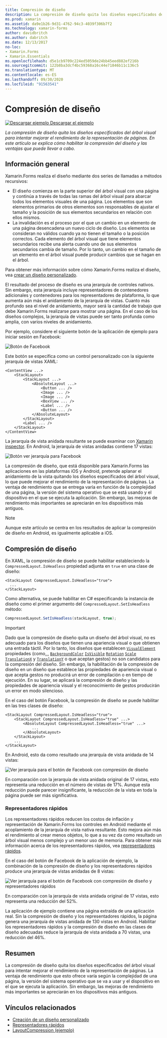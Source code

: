 ```yaml
---
title: Compresión de diseño
description: La compresión de diseño quita los diseños especificados del árbol visual para intentar mejorar el rendimiento de la representación de páginas. En este artículo se explica cómo habilitar la compresión del diseño y las ventajas que puede llevar a cabo.
ms.prod: xamarin
ms.assetid: da9e1b26-9d31-4762-94c3-4039f306b7f2
ms.technology: xamarin-forms
author: davidbritch
ms.author: dabritch
ms.date: 12/13/2017
no-loc:
- Xamarin.Forms
- Xamarin.Essentials
ms.openlocfilehash: d5e1cb9709c224ed5059de24bb45eed882ef216b
ms.sourcegitcommit: 122b8ba3dcf4bc59368a16c44e71846b11c136c5
ms.translationtype: MT
ms.contentlocale: es-ES
ms.lasthandoff: 09/30/2020
ms.locfileid: "91563541"
---
```

# <a name="layout-compression"></a>Compresión de diseño

[![Descargar ejemplo](~/media/shared/download.png) Descargar el ejemplo](https://docs.microsoft.com/samples/xamarin/xamarin-forms-samples/userinterface-layoutcompression)

_La compresión de diseño quita los diseños especificados del árbol visual para intentar mejorar el rendimiento de la representación de páginas. En este artículo se explica cómo habilitar la compresión del diseño y las ventajas que puede llevar a cabo._

## <a name="overview"></a>Información general

Xamarin.Forms realiza el diseño mediante dos series de llamadas a métodos recursivos:

- El diseño comienza en la parte superior del árbol visual con una página y continúa a través de todas las ramas del árbol visual para abarcar todos los elementos visuales de una página. Los elementos que son elementos primarios de otros elementos son responsables de ajustar el tamaño y la posición de sus elementos secundarios en relación con ellos mismos.
- La invalidación es el proceso por el que un cambio en un elemento de una página desencadena un nuevo ciclo de diseño. Los elementos se consideran no válidos cuando ya no tienen el tamaño o la posición correctos. Cada elemento del árbol visual que tiene elementos secundarios recibe una alerta cuando uno de sus elementos secundarios cambia de tamaño. Por lo tanto, un cambio en el tamaño de un elemento en el árbol visual puede producir cambios que se hagan en el árbol.

Para obtener más información sobre cómo Xamarin.Forms realiza el diseño, vea [crear un diseño personalizado](~/xamarin-forms/user-interface/layouts/custom.md).

El resultado del proceso de diseño es una jerarquía de controles nativos. Sin embargo, esta jerarquía incluye representadores de contenedores adicionales y contenedores para los representadores de plataforma, lo que aumenta aún más el anidamiento de la jerarquía de vistas. Cuanto más profundo sea el nivel de anidamiento, mayor será la cantidad de trabajo que debe Xamarin.Forms realizarse para mostrar una página. En el caso de los diseños complejos, la jerarquía de vistas puede ser tanto profunda como amplia, con varios niveles de anidamiento.

Por ejemplo, considere el siguiente botón de la aplicación de ejemplo para iniciar sesión en Facebook:

![Botón de Facebook](layout-compression-images/facebook-button.png)

Este botón se especifica como un control personalizado con la siguiente jerarquía de vistas XAML:

```xaml
<ContentView ...>
    <StackLayout>
        <StackLayout ...>
            <AbsoluteLayout ...>
                <Button ... />    
                <Image ... />
                <Image ... />
                <BoxView ... />
                <Label ... />
                <Button ... />
            </AbsoluteLayout>
        </StackLayout>
        <Label ... />
    </StackLayout>    
</ContentView>
```

La jerarquía de vista anidada resultante se puede examinar con [Xamarin inspector](~/tools/inspector/index.md). En Android, la jerarquía de vistas anidadas contiene 17 vistas:

![Botón ver jerarquía para Facebook](layout-compression-images/no-compression.png)

La compresión de diseño, que está disponible para Xamarin.Forms las aplicaciones en las plataformas iOS y Android, pretende aplanar el anidamiento de la vista quitando los diseños especificados del árbol visual, lo que puede mejorar el rendimiento de la representación de páginas. La ventaja de rendimiento que se entrega varía en función de la complejidad de una página, la versión del sistema operativo que se está usando y el dispositivo en el que se ejecuta la aplicación. Sin embargo, las mejoras de rendimiento más importantes se apreciarán en los dispositivos más antiguos.

> [!NOTE]
> Aunque este artículo se centra en los resultados de aplicar la compresión de diseño en Android, es igualmente aplicable a iOS.

## <a name="layout-compression"></a>Compresión de diseño

En XAML, la compresión de diseño se puede habilitar estableciendo la `CompressedLayout.IsHeadless` propiedad adjunta en `true` en una clase de diseño:

```xaml
<StackLayout CompressedLayout.IsHeadless="true">
  ...
</StackLayout>   
```

Como alternativa, se puede habilitar en C# especificando la instancia de diseño como el primer argumento del `CompressedLayout.SetIsHeadless` método:

```csharp
CompressedLayout.SetIsHeadless(stackLayout, true);
```

> [!IMPORTANT]
> Dado que la compresión de diseño quita un diseño del árbol visual, no es adecuado para los diseños que tienen una apariencia visual o que obtienen una entrada táctil. Por lo tanto, los diseños que establecen [`VisualElement`](xref:Xamarin.Forms.VisualElement) propiedades (como,,, [`BackgroundColor`](xref:Xamarin.Forms.VisualElement.BackgroundColor) [`IsVisible`](xref:Xamarin.Forms.VisualElement.IsVisible) [`Rotation`](xref:Xamarin.Forms.VisualElement.Rotation) [`Scale`](xref:Xamarin.Forms.VisualElement.Scale) [`TranslationX`](xref:Xamarin.Forms.VisualElement.TranslationX) y [`TranslationY`](xref:Xamarin.Forms.VisualElement.TranslationY) o que aceptan gestos) no son candidatos para la compresión del diseño. Sin embargo, la habilitación de la compresión de diseño en un diseño que establece las propiedades de apariencia visual o que acepta gestos no producirá un error de compilación o en tiempo de ejecución. En su lugar, se aplicará la compresión de diseño y las propiedades de apariencia visual y el reconocimiento de gestos producirán un error en modo silencioso.

En el caso del botón Facebook, la compresión de diseño se puede habilitar en las tres clases de diseño:

```xaml
<StackLayout CompressedLayout.IsHeadless="true">
    <StackLayout CompressedLayout.IsHeadless="true" ...>
        <AbsoluteLayout CompressedLayout.IsHeadless="true" ...>
            ...
        </AbsoluteLayout>
    </StackLayout>
    ...
</StackLayout>  
```

En Android, esto da como resultado una jerarquía de vista anidada de 14 vistas:

![Ver jerarquía para el botón de Facebook con compresión de diseño](layout-compression-images/layout-compression.png)

En comparación con la jerarquía de vista anidada original de 17 vistas, esto representa una reducción en el número de vistas de 17%. Aunque esta reducción puede parecer insignificante, la reducción de la vista en toda la página puede ser más significativa.

### <a name="fast-renderers"></a>Representadores rápidos

Los representadores rápidos reducen los costos de inflación y representación de Xamarin.Forms los controles en Android mediante el acoplamiento de la jerarquía de vista nativa resultante. Esto mejora aún más el rendimiento al crear menos objetos, lo que a su vez da como resultado un árbol visual menos complejo y un menor uso de memoria. Para obtener más información acerca de los representadores rápidos, vea [representadores rápidos](~/xamarin-forms/internals/fast-renderers.md).

En el caso del botón de Facebook de la aplicación de ejemplo, la combinación de la compresión de diseño y los representadores rápidos produce una jerarquía de vistas anidadas de 8 vistas:

![Ver jerarquía para el botón de Facebook con compresión de diseño y representadores rápidos](layout-compression-images/layout-compression-with-fast-renderers.png)

En comparación con la jerarquía de vista anidada original de 17 vistas, esto representa una reducción del 52%.

La aplicación de ejemplo contiene una página extraída de una aplicación real. Sin la compresión de diseño y los representadores rápidos, la página genera una jerarquía de vistas anidada de 130 vistas en Android. Habilitar los representadores rápidos y la compresión de diseño en las clases de diseño adecuadas reduce la jerarquía de vista anidada a 70 vistas, una reducción del 46%.

## <a name="summary"></a>Resumen

La compresión de diseño quita los diseños especificados del árbol visual para intentar mejorar el rendimiento de la representación de páginas. La ventaja de rendimiento que esto ofrece varía según la complejidad de una página, la versión del sistema operativo que se va a usar y el dispositivo en el que se ejecuta la aplicación. Sin embargo, las mejoras de rendimiento más importantes se apreciarán en los dispositivos más antiguos.

## <a name="related-links"></a>Vínculos relacionados

- [Creación de un diseño personalizado](~/xamarin-forms/user-interface/layouts/custom.md)
- [Representadores rápidos](~/xamarin-forms/internals/fast-renderers.md)
- [LayoutCompression (ejemplo)](/samples/xamarin/xamarin-forms-samples/userinterface-layoutcompression)